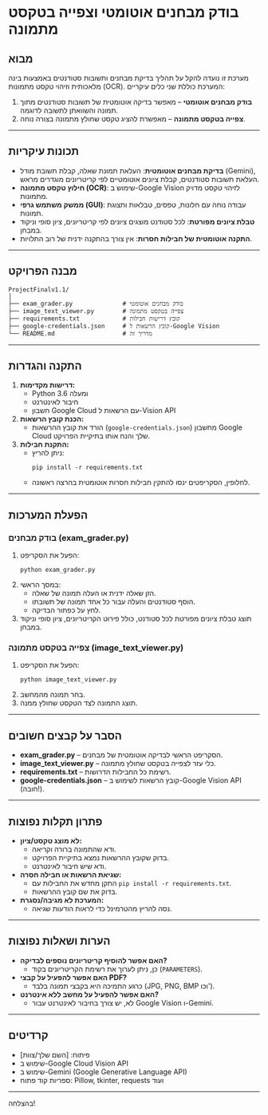 # בודק מבחנים אוטומטי וצפייה בטקסט מתמונה

## מבוא
מערכת זו נועדה להקל על תהליך בדיקת מבחנים ותשובות סטודנטים באמצעות בינה מלאכותית וזיהוי טקסט מתמונות (OCR). המערכת כוללת שני כלים עיקריים:
1. **בודק מבחנים אוטומטי** – מאפשר בדיקה אוטומטית של תשובות סטודנטים מתוך תמונה והשוואתן לתשובה לדוגמה.
2. **צפייה בטקסט מתמונה** – מאפשרת להציג טקסט שחולץ מתמונה בצורה נוחה.

---

## תכונות עיקריות
- **בדיקת מבחנים אוטומטית**: העלאת תמונת שאלה, קבלת תשובת מודל (Gemini), העלאת תשובות סטודנטים, קבלת ציונים אוטומטיים לפי קריטריונים מוגדרים מראש.
- **חילוץ טקסט מתמונה (OCR)**: שימוש ב-Google Vision לזיהוי טקסט מדויק מתמונות.
- **ממשק משתמש גרפי (GUI)**: עבודה נוחה עם חלונות, טפסים, טבלאות ותצוגת תמונות.
- **טבלת ציונים מפורטת**: לכל סטודנט מוצגים ציונים לפי קריטריונים, ציון סופי וניקוד במבחן.
- **התקנה אוטומטית של חבילות חסרות**: אין צורך בהתקנה ידנית של רוב התלויות.

---

## מבנה הפרויקט
```
ProjectFinalv1.1/
│
├── exam_grader.py              # בודק מבחנים אוטומטי
├── image_text_viewer.py        # צפייה בטקסט מתמונה
├── requirements.txt            # קובץ דרישות חבילות
├── google-credentials.json     # קובץ הרשאות ל-Google Vision
└── README.md                   # מדריך זה
```

---

## התקנה והגדרות
1. **דרישות מקדימות:**
   - Python 3.6 ומעלה
   - חיבור לאינטרנט
   - חשבון Google Cloud עם הרשאות ל-Vision API
2. **הכנת קובץ הרשאות:**
   - הורד את קובץ ההרשאות (`google-credentials.json`) מחשבון Google Cloud שלך והנח אותו בתיקיית הפרויקט.
3. **התקנת חבילות:**
   - ניתן להריץ:
     ```
     pip install -r requirements.txt
     ```
   - לחלופין, הסקריפטים ינסו להתקין חבילות חסרות אוטומטית בהרצה ראשונה.

---

## הפעלת המערכות
### בודק מבחנים (exam_grader.py)
1. הפעל את הסקריפט:
   ```
   python exam_grader.py
   ```
2. במסך הראשי:
   - הזן שאלה ידנית או העלה תמונה של שאלה.
   - הוסף סטודנטים והעלה עבור כל אחד תמונה של תשובתו.
   - לחץ על כפתור הבדיקה.
3. תוצג טבלת ציונים מפורטת לכל סטודנט, כולל פירוט הקריטריונים, ציון סופי וניקוד במבחן.

### צפייה בטקסט מתמונה (image_text_viewer.py)
1. הפעל את הסקריפט:
   ```
   python image_text_viewer.py
   ```
2. בחר תמונה מהמחשב.
3. תוצג התמונה לצד הטקסט שחולץ ממנה.

---

## הסבר על קבצים חשובים
- **exam_grader.py** – הסקריפט הראשי לבדיקה אוטומטית של מבחנים.
- **image_text_viewer.py** – כלי עזר לצפייה בטקסט שחולץ מתמונה.
- **requirements.txt** – רשימת כל החבילות הדרושות.
- **google-credentials.json** – קובץ הרשאות לשימוש ב-Google Vision API (חובה!).

---

## פתרון תקלות נפוצות
- **לא מוצג טקסט/ציון:**
  - ודא שהתמונה ברורה וקריאה.
  - בדוק שקובץ ההרשאות נמצא בתיקיית הפרויקט.
  - ודא שיש חיבור לאינטרנט.
- **שגיאת הרשאות או חבילה חסרה:**
  - התקן מחדש את החבילות עם `pip install -r requirements.txt`.
  - בדוק את שם קובץ ההרשאות.
- **המערכת לא מגיבה/נסגרת:**
  - נסה להריץ מהטרמינל כדי לראות הודעות שגיאה.

---

## הערות ושאלות נפוצות
- **האם אפשר להוסיף קריטריונים נוספים לבדיקה?**
  - כן, ניתן לערוך את רשימת הקריטריונים בקוד (`PARAMETERS`).
- **האם אפשר להפעיל על קבצי PDF?**
  - כרגע התמיכה היא בקבצי תמונה בלבד (JPG, PNG, BMP וכו').
- **האם אפשר להפעיל על מחשב ללא אינטרנט?**
  - לא, יש צורך בחיבור לאינטרנט עבור Google Vision ו-Gemini.

---

## קרדיטים
- פיתוח: [השם שלך/צוות]
- שימוש ב-Google Cloud Vision API
- שימוש ב-Gemini (Google Generative Language API)
- ספריות קוד פתוח: Pillow, tkinter, requests ועוד

---

בהצלחה! 
